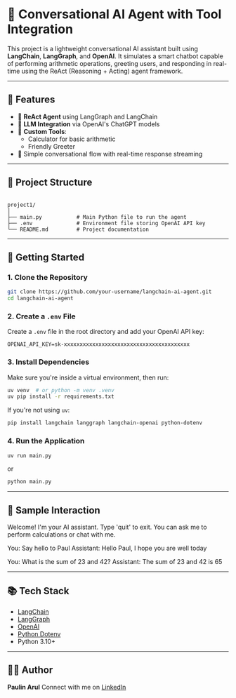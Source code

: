 
# 🤖 Conversational AI Agent with Tool Integration

This project is a lightweight conversational AI assistant built using **LangChain**, **LangGraph**, and **OpenAI**. It simulates a smart chatbot capable of performing arithmetic operations, greeting users, and responding in real-time using the ReAct (Reasoning + Acting) agent framework.

---

## 🔧 Features

- 🔄 **ReAct Agent** using LangGraph and LangChain
- 🧠 **LLM Integration** via OpenAI's ChatGPT models
- 🧮 **Custom Tools**: 
  - Calculator for basic arithmetic
  - Friendly Greeter
- 📜 Simple conversational flow with real-time response streaming

---

## 📁 Project Structure

```

project1/
│
├── main.py           # Main Python file to run the agent
├── .env              # Environment file storing OpenAI API key
└── README.md         # Project documentation

````

---

## 🚀 Getting Started

### 1. Clone the Repository

```bash
git clone https://github.com/your-username/langchain-ai-agent.git
cd langchain-ai-agent
````

### 2. Create a `.env` File

Create a `.env` file in the root directory and add your OpenAI API key:

```
OPENAI_API_KEY=sk-xxxxxxxxxxxxxxxxxxxxxxxxxxxxxxxxxxxxxxxx
```

### 3. Install Dependencies

Make sure you're inside a virtual environment, then run:

```bash
uv venv  # or python -m venv .venv
uv pip install -r requirements.txt
```

If you're not using `uv`:

```bash
pip install langchain langgraph langchain-openai python-dotenv
```

### 4. Run the Application

```bash
uv run main.py
```

or

```bash
python main.py
```

---

## 🧠 Sample Interaction


Welcome! I'm your AI assistant. Type 'quit' to exit.
You can ask me to perform calculations or chat with me.

You: Say hello to Paul
Assistant: Hello Paul, I hope you are well today

You: What is the sum of 23 and 42?
Assistant: The sum of 23 and 42 is 65

---

## 📚 Tech Stack

* [LangChain](https://www.langchain.com/)
* [LangGraph](https://github.com/langchain-ai/langgraph)
* [OpenAI](https://platform.openai.com/)
* [Python Dotenv](https://pypi.org/project/python-dotenv/)
* Python 3.10+

---

## 🙋‍♂️ Author

**Paulin Arul**
Connect with me on [LinkedIn](https://www.linkedin.com/in/paulin-arul-674b10259/)


